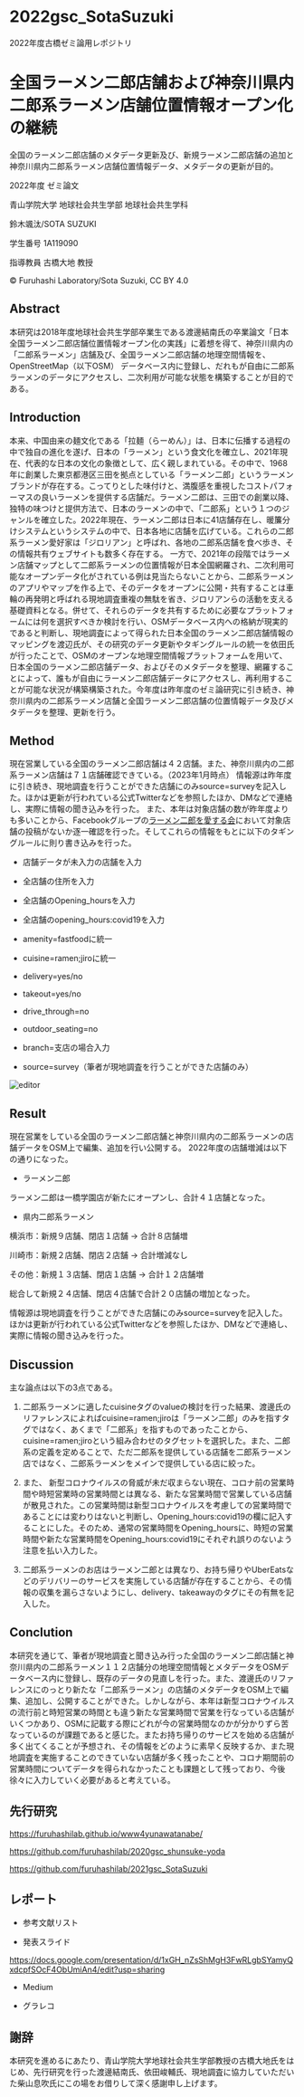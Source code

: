 # 2022gsc_SotaSuzuki
2022年度古橋ゼミ論用レポジトリ

# 全国ラーメン二郎店舗および神奈川県内二郎系ラーメン店舗位置情報オープン化の継続

全国のラーメン二郎店舗のメタデータ更新及び、新規ラーメン二郎店舗の追加と神奈川県内二郎系ラーメン店舗位置情報データ、メタデータの更新が目的。

2022年度 ゼミ論文

青山学院大学 地球社会共生学部 地球社会共生学科

鈴木颯汰/SOTA SUZUKI

学生番号 1A119090

指導教員 古橋大地 教授

© Furuhashi Laboratory/Sota Suzuki, CC BY 4.0

## Abstract

本研究は2018年度地球社会共生学部卒業生である渡邊結南氏の卒業論文「日本全国ラーメン二郎店舗位置情報オープン化の実践」に着想を得て、神奈川県内の「二郎系ラーメン」店舗及び、全国ラーメン二郎店舗の地理空間情報を、OpenStreetMap（以下OSM） データベース内に登録し、だれもが自由に二郎系ラーメンのデータにアクセスし、二次利用が可能な状態を構築することが目的である。

## Introduction

本来、中国由来の麺文化である「拉麺（らーめん）」は、日本に伝播する過程の中で独自の進化を遂げ、日本の「ラーメン」という食文化を確立し、2021年現在、代表的な日本の文化の象徴として、広く親しまれている。その中で、1968年に創業した東京都港区三田を拠点としている「ラーメン二郎」というラーメンブランドが存在する。こってりとした味付けと、満腹感を重視したコストパフォーマスの良いラーメンを提供する店舗だ。ラーメン二郎は、三田での創業以降、独特の味つけと提供方法で、日本のラーメンの中で、「二郎系」という１つのジャンルを確立した。2022年現在、ラーメン二郎は日本に41店舗存在し、暖簾分けシステムというシステムの中で、日本各地に店舗を広げている。これらの二郎系ラーメン愛好家は「ジロリアン」と呼ばれ、各地の二郎系店舗を食べ歩き、その情報共有ウェブサイトも数多く存在する。 一方で、2021年の段階ではラーメン店舗マップとして二郎系ラーメンの位置情報が日本全国網羅され、二次利用可能なオープンデータ化がされている例は見当たらないことから、二郎系ラーメンのアプリやマップを作る上で、そのデータをオープンに公開・共有することは車輪の再発明と呼ばれる現地調査重複の無駄を省き、ジロリアンらの活動を支える基礎資料となる。併せて、それらのデータを共有するために必要なプラットフォームには何を選択すべきか検討を行い、OSMデータベース内への格納が現実的であると判断し、現地調査によって得られた日本全国のラーメン二郎店舗情報のマッピングを渡辺氏が、その研究のデータ更新やタギングルールの統一を依田氏が行ったことで、OSMのオープンな地理空間情報プラットフォームを用いて、日本全国のラーメン二郎店舗データ、およびそのメタデータを整理、網羅することによって、誰もが自由にラーメン二郎店舗データにアクセスし、再利用することが可能な状況が構築構築された。今年度は昨年度のゼミ論研究に引き続き、神奈川県内の二郎系ラーメン店舗と全国ラーメン二郎店舗の位置情報データ及びメタデータを整理、更新を行う。

## Method

現在営業している全国のラーメン二郎店舗は４２店舗。また、神奈川県内の二郎系ラーメン店舗は７１店舗確認できている。（2023年1月時点）
情報源は昨年度に引き続き、現地調査を行うことができた店舗にのみsource=surveyを記入した。ほかは更新が行われている公式Twitterなどを参照したほか、DMなどで連絡し、実際に情報の聞き込みを行った。
また、本年は対象店舗の数が昨年度よりも多いことから、Facebookグループの[ラーメン二郎を愛する会](https://www.facebook.com/groups/389660794496077)において対象店舗の投稿がないか逐一確認を行った。そしてこれらの情報をもとに以下のタギングルールに則り書き込みを行った。

- 店舗データが未入力の店舗を入力

- 全店舗の住所を入力

- 全店舗のOpening_hoursを入力

- 全店舗のopening_hours:covid19を入力

- amenity=fastfoodに統一

- cuisine=ramen;jiroに統一

- delivery=yes/no

- takeout=yes/no

- drive_through=no

- outdoor_seating=no

- branch=支店の場合入力

- source=survey（筆者が現地調査を行うことができた店舗のみ）

![editor](https://user-images.githubusercontent.com/72395572/152496616-469b0406-8f4a-44c3-afe2-9afc9c07443a.png)

## Result

現在営業をしている全国のラーメン二郎店舗と神奈川県内の二郎系ラーメンの店舗データをOSM上で編集、追加を行い公開する。
2022年度の店舗増減は以下の通りになった。

- ラーメン二郎

ラーメン二郎は一橋学園店が新たにオープンし、合計４１店舗となった。

- 県内二郎系ラーメン

横浜市：新規９店舗、閉店１店舗 → 合計８店舗増

川崎市：新規２店舗、閉店２店舗 → 合計増減なし

その他：新規１３店舗、閉店１店舗 → 合計１２店舗増

総合して新規２４店舗、閉店４店舗で合計２０店舗の増加となった。

情報源は現地調査を行うことができた店舗にのみsource=surveyを記入した。ほかは更新が行われている公式Twitterなどを参照したほか、DMなどで連絡し、実際に情報の聞き込みを行った。


## Discussion

主な論点は以下の3点である。

1. 二郎系ラーメンに適したcuisineタグのvalueの検討を行った結果、渡邊氏のリファレンスによればcuisine=ramen;jiroは「ラーメン二郎」のみを指すタグではなく、あくまで「二郎系」を指すものであったことから、cuisine=ramen;jiroという組み合わせのタグセットを選択した。また、二郎系の定義を定めることで、ただ二郎系を提供している店舗を二郎系ラーメン店ではなく、二郎系ラーメンをメインで提供している店に絞った。

2. また、 新型コロナウイルスの脅威が未だ収まらない現在、コロナ前の営業時間や時短営業時の営業時間とは異なる、新たな営業時間で営業している店舗が散見された。この営業時間は新型コロナウイルスを考慮しての営業時間であることには変わりはないと判断し、Opening_hours:covid19の欄に記入することにした。そのため、通常の営業時間をOpening_hoursに、時短の営業時間や新たな営業時間をOpening_hours:covid19にそれぞれ誤りのないよう注意を払い入力した。

3. 二郎系ラーメンのお店はラーメン二郎とは異なり、お持ち帰りやUberEatsなどのデリバリーのサービスを実施している店舗が存在することから、その情報の収集を漏らさないようにし、delivery、takeawayのタグにその有無を記入した。

## Conclution

本研究を通じて、筆者が現地調査と聞き込み行った全国のラーメン二郎店舗と神奈川県内の二郎系ラーメン１１２店舗分の地理空間情報とメタデータをOSMデータベース内に登録し、既存のデータの見直しを行った。また、渡邊氏のリファレンスにのっとり新たな「二郎系ラーメン」の店舗のメタデータをOSM上で編集、追加し、公開することができた。しかしながら、本年は新型コロナウイルスの流行前と時短営業の時間とも違う新たな営業時間で営業を行なっている店舗がいくつかあり、OSMに記載する際にどれが今の営業時間なのかが分かりずら苦なっているのが課題であると感じた。またお持ち帰りのサービスを始める店舗が多く出てくることが予想され、その情報をどのように素早く反映するか、また現地調査を実施することのできていない店舗が多く残ったことや、コロナ期間前の営業時間についてデータを得られなかったことも課題として残っており、今後徐々に入力していく必要があると考えている。

## 先行研究
https://furuhashilab.github.io/www4yunawatanabe/

https://github.com/furuhashilab/2020gsc_shunsuke-yoda

https://github.com/furuhashilab/2021gsc_SotaSuzuki

## レポート

- 参考文献リスト



- 発表スライド

https://docs.google.com/presentation/d/1xGH_nZsShMgH3FwRLgbSYamyQxdcpfSOcF4ObUmiAn4/edit?usp=sharing

- Medium



- グラレコ



## 謝辞

本研究を進めるにあたり、青山学院大学地球社会共生学部教授の古橋大地氏をはじめ、先行研究を行った渡邊結南氏、依田峻輔氏、現地調査に協力していただいた柴山息吹氏にこの場をお借りして深く感謝申し上げます。










